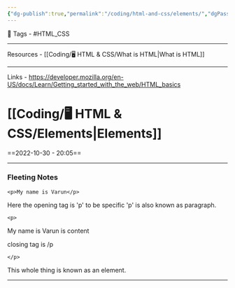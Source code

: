 ```yaml
---
{"dg-publish":true,"permalink":"/coding/html-and-css/elements/","dgPassFrontmatter":true,"noteIcon":"3","created":"2023-11-14T21:08:36.679+05:30","updated":"2023-12-12T10:57:09.667+05:30"}
---
```


 🧶 Tags - #HTML_CSS 

---
 Resources - [[Coding/🖥️ HTML & CSS/What is HTML\|What is HTML]]

---
 Links - https://developer.mozilla.org/en-US/docs/Learn/Getting_started_with_the_web/HTML_basics
 
# [[Coding/🖥️ HTML & CSS/Elements\|Elements]]
==2022-10-30 - 20:05==

---
### Fleeting Notes
```
<p>My name is Varun</p>
```


Here the opening tag is 'p' to be specific 'p' is also known as paragraph.
```
<p>
```

My name is Varun is content

closing tag is /p
```
</p>
```
This whole thing is known as an element.

---
